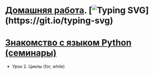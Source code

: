 # [Домашняя работа](https://github.com/Alexander77393).  [![Typing SVG](https://readme-typing-svg.herokuapp.com?color=%2336BCF7&lines=Группа+"Разработчик")](https://git.io/typing-svg)

# [Знакомство с языком Python (семинары)](https://github.com/Alexander77393/ChoiseOfSpecialization/blob/main/Code/Program.cs)

* Урок 2. Циклы (for, while)